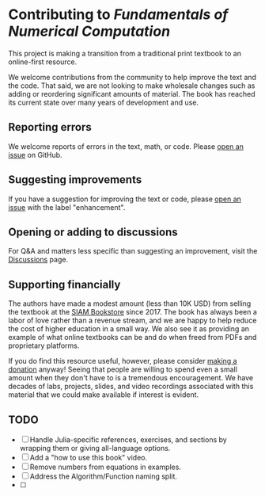 # Contributing to *Fundamentals of Numerical Computation*

This project is making a transition from a traditional print textbook to an online-first resource. 

We welcome contributions from the community to help improve the text and the code. That said, we are not looking to make wholesale changes such as adding or reordering significant amounts of material. The book has reached its current state over many years of development and use.

## Reporting errors

We welcome reports of errors in the text, math, or code. Please [open an issue](https://github.com/fncbook/fnc/issues/new/choose) on GitHub.

## Suggesting improvements

If you have a suggestion for improving the text or code, please [open an issue](https://github.com/fncbook/fnc/issues/new/) with the label "enhancement".

## Opening or adding to discussions

For Q&A and matters less specific than suggesting an improvement, visit the [Discussions](https://github.com/orgs/fncbook/discussions) page.

## Supporting financially

The authors have made a modest amount (less than 10K USD) from selling the textbook at the [SIAM Bookstore](https://epubs.siam.org/bookstore) since 2017. The book has always been a labor of love rather than a revenue stream, and we are happy to help reduce the cost of higher education in a small way. We also see it as providing an example of what online textbooks can be and do when freed from PDFs and proprietary platforms.

If you do find this resource useful, however, please consider [making a donation](https://buymeacoffee.com/tobydriscoll) anyway! Seeing that people are willing to spend even a small amount when they don't have to is a tremendous encouragement. We have decades of labs, projects, slides, and video recordings associated with this material that we could make available if interest is evident.

## TODO

- [ ] Handle Julia-specific references, exercises, and sections by wrapping them or giving all-language options.
- [ ] Add a "how to use this book" video.
- [ ] Remove numbers from equations in examples.
- [ ] Address the Algorithm/Function naming split.
- [ ] 